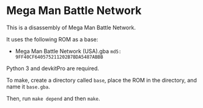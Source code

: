 # Mega Man Battle Network

This is a disassembly of Mega Man Battle Network.

It uses the following ROM as a base:

* Mega Man Battle Network (USA).gba  `md5: 9FF40CF640575211202B7BDA5487ABBB`

Python 3 and devkitPro are required.

To make, create a directory called `base`, place the ROM in the directory, and name it `base.gba`.

Then, run `make depend` and then `make`.
